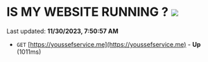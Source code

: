 # IS MY WEBSITE RUNNING ? [![](https://img.shields.io/static/v1?label=Sponsor&message=%E2%9D%A4&logo=GitHub&color=%23fe8e86)](https://github.com/sponsors/<username>)

Last updated: **11/30/2023, 7:50:57 AM**

- `GET` [https://youssefservice.me](https://youssefservice.me) - **Up** (1011ms)
